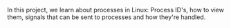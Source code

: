 In this project, we learn about processes in Linux: Process ID's, how to view them, signals that can be sent to processes and how they're handled.
